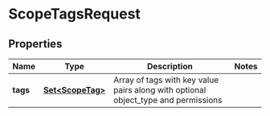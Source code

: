 

# ScopeTagsRequest


## Properties

| Name | Type | Description | Notes |
|------------ | ------------- | ------------- | -------------|
|**tags** | [**Set&lt;ScopeTag&gt;**](ScopeTag.md) | Array of tags with key value pairs along with optional object_type and permissions |  |



